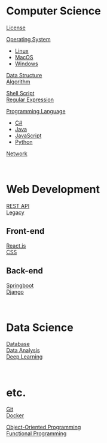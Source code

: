# Computer Science
[License](https://github.com/choiyun9yu/ComputerScience/blob/main/License.md)  

[Operating System](https://github.com/choiyun9yu/OperatingSystem/blob/main/README.md) 
- [Linux](https://github.com/choiyun9yu/OperatingSystem/blob/main/Linux/README.md)
- [MacOS](https://github.com/choiyun9yu/OperatingSystem/blob/main/MacOS/README.md)
- [Windows](https://github.com/choiyun9yu/OperatingSystem/blob/main/Windows/README.md)

[Data Structure](https://github.com/choiyun9yu/ComputerScience/blob/main/DataStructure.md)    
[Algorithm](https://github.com/choiyun9yu/ComputerScience/blob/main/Algorithm.md)  

[Shell Script](https://github.com/choiyun9yu/OperatingSystem/blob/main/Linux/ShellScript.md)    
[Regular Expression](https://github.com/choiyun9yu/OperatingSystem/blob/main/%EC%A0%95%EA%B7%9C%ED%91%9C%ED%98%84%EC%8B%9D.md)    

[Programming Language](https://github.com/choiyun9yu/ComputerScience/blob/main/ProgrammingLanguage.md)    
- [C#](https://github.com/choiyun9yu/Csharp/blob/main/README.md)
- [Java](https://github.com/choiyun9yu/Java/blob/main/Part1.md)
- [JavaScript](https://github.com/choiyun9yu/JavaScript/blob/main/README.md)
- [Python](https://github.com/choiyun9yu/Python/blob/main/README.md)

[Network](https://github.com/choiyun9yu/Network/blob/main/README.md)  

<br>

# Web Development
[REST API](https://github.com/choiyun9yu/Legacy/blob/main/Back-end/REST_API.md)  
[Legacy](https://github.com/choiyun9yu/Legacy)  

## Front-end
[React.js](https://github.com/choiyun9yu/React/blob/main/React/README.md)    
[CSS](https://github.com/choiyun9yu/CSS)  

## Back-end
[Springboot](https://github.com/choiyun9yu/Springboot)     
[Django](https://github.com/choiyun9yu/Django)   

<br>

# Data Science
[Database](https://github.com/choiyun9yu/Database)  
[Data Analysis](https://github.com/choiyun9yu/DataAnalysis)  
[Deep Learning](https://github.com/choiyun9yu/DeepLearning)  

<br>

# etc.
[Git](https://github.com/choiyun9yu/OperatingSystem/blob/main/Git.md)  
[Docker](https://github.com/choiyun9yu/OperatingSystem/blob/main/Docker.md)  

[Object-Oriented Programming](https://github.com/choiyun9yu/ComputerScience/blob/main/OOP.md)  
[Functional Programming](https://github.com/choiyun9yu/ComputerScience/blob/main/FunctionalProgramming.md) 
